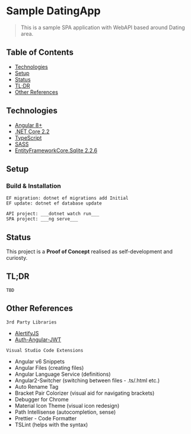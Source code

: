 # Sample DatingApp
> This is a sample SPA application with WebAPI based around Dating area.

## Table of Contents
* [Technologies](#technologies)
* [Setup](#setup)
* [Status](#status)
* [TL;DR](#tl;dr)
* [Other References](#other-references)


## Technologies
* [Angular 8+](https://angular.io/)
* [.NET Core 2.2](https://dotnet.microsoft.com/)
* [TypeScript](https://www.typescriptlang.org/)
* [SASS](https://sass-lang.com/)
* [EntityFrameworkCore.Sqlite 2.2.6](https://docs.microsoft.com/en-us/ef/core/providers/sqlite/)


## Setup
### Build & Installation
```
EF migration: dotnet ef migrations add Initial
EF update: dotnet ef database update

API project: ___dotnet watch run___
SPA project: ___ng serve___
```

## Status
This project is a __Proof of Concept__ realised as self-development and curiosty.

## TL;DR
```
TBD
```

## Other References
``` 3rd Party Libraries ```
* [AlertifyJS](https://alertifyjs.com/)
* [Auth-Angular-JWT](https://github.com/auth0/angular2-jwt)


``` Visual Studio Code Extensions ```
* Angular v6 Snippets
* Angular Files (creating files)
* Angular Language Service (definitions)
* Angular2-Switcher (switching between files - .ts/.html etc.)
* Auto Rename Tag
* Bracket Pair Colorizer (visual aid for navigating brackets)
* Debugger for Chrome
* Material Icon Theme (visual icon redesign)
* Path Intellisense (autocompletion, sense)
* Prettier - Code Formatter
* TSLint (helps with the syntax)